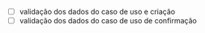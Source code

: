 - [ ] validação dos dados do caso de uso e criação
- [ ] validação dos dados do caso de uso de confirmação
